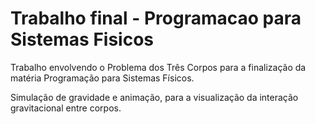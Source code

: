 # Trabalho final - Programacao para Sistemas Fisicos
 
Trabalho envolvendo o Problema dos Três Corpos para a finalização da matéria Programação para Sistemas Físicos.

Simulação de gravidade e animação, para a visualização da interação gravitacional entre corpos.
